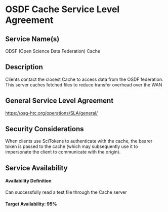 OSDF Cache Service Level Agreement
================================

Service Name(s)
---------------

ODSF (Open Science Data Federation) Cache

Description
-----------

Clients contact the closest Cache to access data from the OSDF federation. This server caches fetched files to reduce transfer overhead over the WAN

General Service Level Agreement
-------------------------------

<https://osg-htc.org/operations/SLA/general/>

Security Considerations
-----------------------

When clients use SciTokens to authenticate with the cache, the bearer token is passed to the cache (which may subsequently use it to impersonate the client to communicate with the origin).

Service Availability
--------------------

#### Availability Definition

Can successfully read a test file through the Cache server

#### Target Availability: 95%

